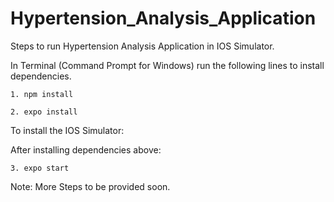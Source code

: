 # Hypertension_Analysis_Application

Steps to run Hypertension Analysis Application in IOS Simulator.

  In Terminal (Command Prompt for Windows) run the following lines to install dependencies.
  
    1. npm install
    
    2. expo install
    
   
   To install the IOS Simulator:
   
    
  
  After installing dependencies above:
  
    3. expo start
    
    
   
Note: More Steps to be provided soon.

